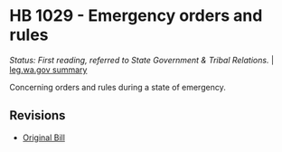 # HB 1029 - Emergency orders and rules
*Status: First reading, referred to State Government & Tribal Relations.* | [leg.wa.gov summary](https://app.leg.wa.gov/billsummary?BillNumber=1029&Year=2021)

Concerning orders and rules during a state of emergency.

## Revisions
* [Original Bill](1/)